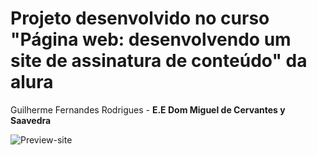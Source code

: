 <h1>Projeto desenvolvido no curso "Página web: desenvolvendo um site de assinatura de conteúdo" da alura</h1>

<p>Guilherme Fernandes Rodrigues - <strong>E.E Dom Miguel de Cervantes y Saavedra</strong></p>


<img src="https://i.imgur.com/PJUCoKj.png" alt="Preview-site">
